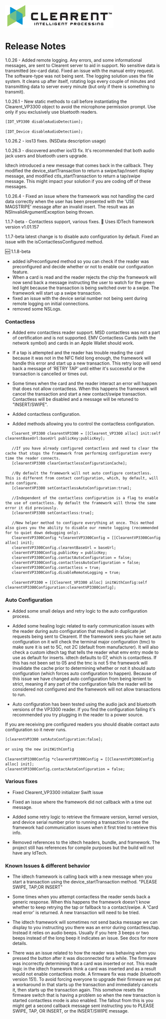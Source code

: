 ![Screenshot](clearent_logo.jpg)

# Release Notes

1.0.26 - Added remote logging. Any errors, and some informational messages, are sent to Clearent server to aid in support. No sensitive data is transmitted (ex-card data). Fixed an issue with the manual entry request. The software-type was not being sent. The logging solution uses the file system. It cleans up after itself, rotating logs every couple of minutes and transmitting data to server every minute (but only if there is something to transmit).

1.0.26.1 - New static methods to call before instantiating the Clearent_VP3300 object to avoid the microphone permission prompt. Use only if you exclusively use bluetooth readers.

```smalltalk
[IDT_VP3300 disableAudioDetection];

[IDT_Device disableAudioDetection];
```

1.0.26.2 - ios13 fixes. (NSData description usage)

1.0.26.3 - discovered another ios13 fix. It's recommended that both audio jack users and bluetooth users upgrade.

Idtech introduced a new message that comes back in the callback. They modified the device_startTransaction to return a swipe/tap/insert display message, and modified ctls_startTransaction to return a tap/swipe message. This might impact your solution if you are coding off of these messages.

1.0.26.4 - Fixed an issue where the framework was not handling the card data correctly when the user has been presented with the 'USE MAGSTRIPE' message after an invalid insert. The result was an NSInvalidArgumentException being thrown.

1.1.7-beta - Contactless support, various fixes. :eyes: Uses IDTech framework version v1.01.157

1.1.7-beta latest change is to disable auto configuration by default. Fixed an issue with the isContactlessConfigured method.

:new: 1.1.8-beta

* added isPreconfigured method so you can check if the reader was preconfigured and decide whether or not to enable our configuration feature.
* When a card is read and the reader rejects the chip the framework will now send back a message instructing the user to watch for the green led light because the transaction is being switched over to a swipe. The framework will start up a swipe transaction.
* fixed an issue with the device serial number not being sent during remote logging on initial connections.
* removed some NSLogs.

### Contactless ###

* Added emv contactless reader support. MSD contactless was not a part of certification and is not supported. EMV Contactless Cards (with the network symbol) and cards in an Apple Wallet should work.

* If a tap is attempted and the reader has trouble reading the card because it was not in the NFC field long enough, the framework will handle this error and start up a new transaction. This retry loop will send back a message of 'RETRY TAP' until either it's successful or the transaction is cancelled or times out.

* Some times when the card and the reader interact an error will happen that does not allow contactless. When this happens the framework will cancel the transaction and start a new contact/swipe transaction. Contactless will be disabled and a message will be retuned to "INSERT/SWIPE".

* Added contactless configuration.

* Added methods allowing you to control the contactless configuration.

```smalltalk
   Clearent_VP3300 clearentVP3300 = [[Clearent_VP3300 alloc] init:self  clearentBaseUrl:baseUrl publicKey:publicKey];

   //If you have already configured contactless and need to clear the cache that stops the framework from performing configuration every time the reader connects.
   [clearentVP3300 clearContactlessConfigurationCache];

   //By default the framework will not auto configure contactless. This is different from contact configuration, which, by default, will auto configure.
   [clearentVP3300 setContactlessAutoConfiguration:true];

   //Independent of the contactless configuration is a flag to enable the use of contactless. By default the framework will throw the same error it did previously.
   [clearentVP3300 setContactless:true];

   //New helper method to configure everything at once. This method also gives you the ability to disable our remote logging (recommended for to quiet down debugging only).
   ClearentVP3300Config *clearentVP3300Config = [[ClearentVP3300Config alloc] init];
   clearentVP3300Config.clearentBaseUrl = baseUrl;
   clearentVP3300Config.publicKey = publicKey;
   clearentVP3300Config.contactAutoConfiguration = false;
   clearentVP3300Config.contactlessAutoConfiguration = false;
   clearentVP3300Config.contactless = true;
   clearentVP3300Config.disableRemoteLogging = true;

   clearentVP3300 = [[Clearent_VP3300 alloc] initWithConfig:self  clearentVP3300Configuration:clearentVP3300Config];
```

### Auto Configuration ###

* Added some small delays and retry logic to the auto configuration process.

* Added some healing logic related to early communication issues with the reader during auto configuration that resulted in duplicate jwt requests being sent to Clearent. If the framework sees you have set auto configuration on it will
check the terminal major configuration (tmc) to make sure it is set to 5C, not 2C (default from manufacturer). It will also check a custom idtech tag that tells the reader what emv entry mode to use as default for inserts.
idtech defaults to 07, which is contactless. If this has not been set to 05 and the tmc is not 5 the framework will invalidate the cache prior to determining whether or not it should auto configuration (which forces auto configuration to happen). Because of this issue we have changed auto configuration from being lenient to strict, meaning if any part of the configuration fails the reader will be considered not configured and the framework will not allow transactions to run.

* Auto configuration has been tested using the audio jack and bluetooth versions of the VP3300 reader. If you find the configuration failing it's recommended you try plugging in the reader to a power source.


If you are receiving pre configured readers you should disable contact auto configuration so it never runs.

```smalltalk
[clearentVP3300 setAutoConfiguration:false];

or using the new initWithConfig

ClearentVP3300Config *clearentVP3300Config = [[ClearentVP3300Config alloc] init];
clearentVP3300Config.contactAutoConfiguration = false;
```

### Various fixes ###

* Fixed Clearent_VP3300 initializer Swift issue

* Fixed an issue where the framework did not callback with a time out message.

* Added some retry logic to retrieve the firmware version, kernel version, and device serial number prior to running a transaction in case the framework had communication issues when it first tried to retrieve this info.

* Removed references to the idtech headers, bundle, and framework. The project still has references for compile purposes but the build will not have any IdTech.

### Known Issues & different behavior ###

* The idtech framework is calling back with a new message when you start a transaction using the device_startTransaction method. "PLEASE SWIPE, TAP,OR INSERT"

* Some times when you attempt contactless the reader sends back a generic response. When this happens the framework doesn't know whether to keep retrying the tap or fallback to a contact/swipe.
A 'Card read error' is returned. A new transaction will need to be tried.

* The idtech framework will sometimes not send backa  message we can display to you instructing you there was an error during contactless/tap. Instead it relies on audio beeps. Usually if you here 3 beeps or two beeps instead of the long beep it indicates an issue. See docs for more details.

* There was an issue related to how the reader was behaving when you pressed the button after it was disconnected for a while. The firmware was incorrectly determining that a card was inserted or not. This made logic in the idtech framework think a card was inserted and as a result would not enable contactless mode. A firmware fix was made (bluetooth version 151). To avoid forcing everyone to upgrade their firmware we put a workaround in that starts up the transaction and immediately cancels it, then starts up the transaction again. This somehow resets the firmware switch that is having a problem so when the new transaction is started contactless mode is also enabled. The fallout from this is you might get a second callback message sent instructing you to PLEASE SWIPE, TAP, OR INSERT, or the INSERT/SWIPE message.
